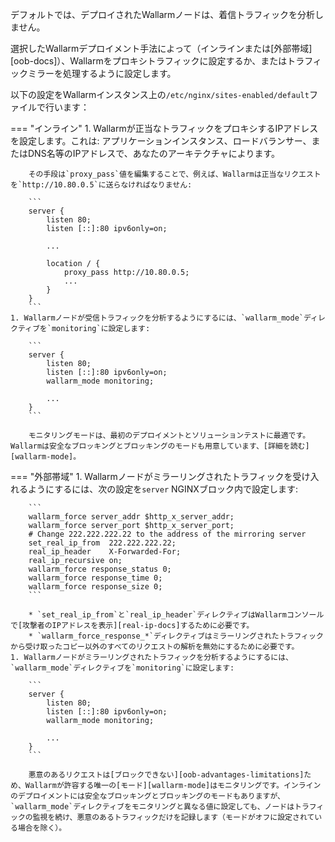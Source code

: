 デフォルトでは、デプロイされたWallarmノードは、着信トラフィックを分析しません。

選択したWallarmデプロイメント手法によって（インラインまたは[外部帯域][oob-docs]）、Wallarmをプロキシトラフィックに設定するか、またはトラフィックミラーを処理するように設定します。

以下の設定をWallarmインスタンス上の`/etc/nginx/sites-enabled/default`ファイルで行います：

=== "インライン"
    1. Wallarmが正当なトラフィックをプロキシするIPアドレスを設定します。これは: アプリケーションインスタンス、ロードバランサー、またはDNS名等のIPアドレスで、あなたのアーキテクチャによります。
    
        その手段は`proxy_pass`値を編集することで、例えば、Wallarmは正当なリクエストを`http://10.80.0.5`に送らなければなりません:

        ```
        server {
            listen 80;
            listen [::]:80 ipv6only=on;

            ...

            location / {
                proxy_pass http://10.80.0.5; 
                ...
            }
        }
        ```
    1. Wallarmノードが受信トラフィックを分析するようにするには、`wallarm_mode`ディレクティブを`monitoring`に設定します:

        ```
        server {
            listen 80;
            listen [::]:80 ipv6only=on;
            wallarm_mode monitoring;

            ...
        }
        ```
    
        モニタリングモードは、最初のデプロイメントとソリューションテストに最適です。Wallarmは安全なブロッキングとブロッキングのモードも用意しています、[詳細を読む][wallarm-mode]。
=== "外部帯域"
    1. Wallarmノードがミラーリングされたトラフィックを受け入れるようにするには、次の設定を`server` NGINXブロック内で設定します:

        ```
        wallarm_force server_addr $http_x_server_addr;
        wallarm_force server_port $http_x_server_port;
        # Change 222.222.222.22 to the address of the mirroring server
        set_real_ip_from  222.222.222.22;
        real_ip_header    X-Forwarded-For;
        real_ip_recursive on;
        wallarm_force response_status 0;
        wallarm_force response_time 0;
        wallarm_force response_size 0;
        ```

        * `set_real_ip_from`と`real_ip_header`ディレクティブはWallarmコンソールで[攻撃者のIPアドレスを表示][real-ip-docs]するために必要です。
        * `wallarm_force_response_*`ディレクティブはミラーリングされたトラフィックから受け取ったコピー以外のすべてのリクエストの解析を無効にするために必要です。
    1. Wallarmノードがミラーリングされたトラフィックを分析するようにするには、`wallarm_mode`ディレクティブを`monitoring`に設定します:
        
        ```
        server {
            listen 80;
            listen [::]:80 ipv6only=on;
            wallarm_mode monitoring;

            ...
        }
        ```

        悪意のあるリクエストは[ブロックできない][oob-advantages-limitations]ため、Wallarmが許容する唯一の[モード][wallarm-mode]はモニタリングです。インラインのデプロイメントには安全なブロッキングとブロッキングのモードもありますが、`wallarm_mode`ディレクティブをモニタリングと異なる値に設定しても、ノードはトラフィックの監視を続け、悪意のあるトラフィックだけを記録します（モードがオフに設定されている場合を除く）。